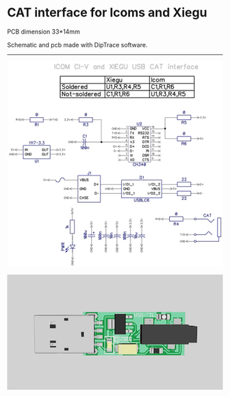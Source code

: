 # CAT interface for Icoms and Xiegu

PCB dimension 33*14mm

Schematic and pcb made with DipTrace software.

------

![Schematic](DipTrace/cat_civ.jpg)

![Schematic](DipTrace/3d.png)
